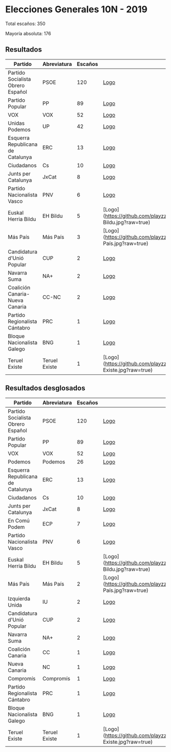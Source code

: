 # Elecciones Generales 10N - 2019

Total escaños: 350

Mayoría absoluta: 176

## Resultados

| Partido | Abreviatura | Escaños | Logo |
| - | - | - | - |
| Partido Socialista Obrero Español | PSOE | 120 | [Logo](https://github.com/playzzz/Pactos/blob/master/Logos/PSOE.jpg?raw=true)
| Partido Popular | PP | 89 | [Logo](https://github.com/playzzz/Pactos/blob/master/Logos/PP.jpg?raw=true)
| VOX | VOX | 52 | [Logo](https://github.com/playzzz/Pactos/blob/master/Logos/VOX.jpg?raw=true)
| Unidas Podemos | UP | 42 | [Logo](https://github.com/playzzz/Pactos/blob/master/Logos/UP.jpg?raw=true)
| Esquerra Republicana de Catalunya | ERC | 13 | [Logo](https://github.com/playzzz/Pactos/blob/master/Logos/ERC.jpg?raw=true)
| Ciudadanos | Cs | 10 | [Logo](https://github.com/playzzz/Pactos/blob/master/Logos/Cs.jpg?raw=true)
| Junts per Catalunya | JxCat | 8 | [Logo](https://github.com/playzzz/Pactos/blob/master/Logos/JxCat.jpg?raw=true)
| Partido Nacionalista Vasco | PNV | 6 | [Logo](https://github.com/playzzz/Pactos/blob/master/Logos/PNV.jpg?raw=true)
| Euskal Herria Bildu | EH Bildu |  5 | [Logo](https://github.com/playzzz/Pactos/blob/master/Logos/EH Bildu.jpg?raw=true)
| Más País | Más País | 3 | [Logo](https://github.com/playzzz/Pactos/blob/master/Logos/Más País.jpg?raw=true)
| Candidatura d'Unió Popular | CUP | 2 | [Logo](https://github.com/playzzz/Pactos/blob/master/Logos/CUP.jpg?raw=true)
| Navarra Suma | NA+ | 2 | [Logo](https://github.com/playzzz/Pactos/blob/master/Logos/NA+.jpg?raw=true)
| Coalición Canaria-Nueva Canaria | CC-NC | 2 | [Logo](https://github.com/playzzz/Pactos/blob/master/Logos/CC-NC.jpg?raw=true)
| Partido Regionalista Cántabro | PRC | 1 | [Logo](https://github.com/playzzz/Pactos/blob/master/Logos/PRC.jpg?raw=true)
| Bloque Nacionalista Galego | BNG | 1 | [Logo](https://github.com/playzzz/Pactos/blob/master/Logos/BNG.jpg?raw=true)
| Teruel Existe | Teruel Existe | 1 | [Logo](https://github.com/playzzz/Pactos/blob/master/Logos/Teruel Existe.jpg?raw=true)

## Resultados desglosados

| Partido | Abreviatura | Escaños | Logo |
| - | - | - | - |
| Partido Socialista Obrero Español | PSOE | 120 | [Logo](https://github.com/playzzz/Pactos/blob/master/Logos/PSOE.jpg?raw=true)
| Partido Popular | PP | 89 | [Logo](https://github.com/playzzz/Pactos/blob/master/Logos/PP.jpg?raw=true)
| VOX | VOX | 52 | [Logo](https://github.com/playzzz/Pactos/blob/master/Logos/VOX.jpg?raw=true)
| Podemos | Podemos | 26 | [Logo](https://github.com/playzzz/Pactos/blob/master/Logos/Podemos.jpg?raw=true)
| Esquerra Republicana de Catalunya | ERC | 13 | [Logo](https://github.com/playzzz/Pactos/blob/master/Logos/ERC.jpg?raw=true)
| Ciudadanos | Cs | 10 | [Logo](https://github.com/playzzz/Pactos/blob/master/Logos/Cs.jpg?raw=true)
| Junts per Catalunya | JxCat | 8 | [Logo](https://github.com/playzzz/Pactos/blob/master/Logos/JxCat.jpg?raw=true)
| En Comú Podem | ECP | 7 | [Logo](https://github.com/playzzz/Pactos/blob/master/Logos/ECP.jpg?raw=true)
| Partido Nacionalista Vasco | PNV | 6 | [Logo](https://github.com/playzzz/Pactos/blob/master/Logos/PNV.jpg?raw=true)
| Euskal Herria Bildu | EH Bildu |  5 | [Logo](https://github.com/playzzz/Pactos/blob/master/Logos/EH Bildu.jpg?raw=true)
| Más País | Más País | 2 | [Logo](https://github.com/playzzz/Pactos/blob/master/Logos/Más País.jpg?raw=true)
| Izquierda Unida | IU | 2 | [Logo](https://github.com/playzzz/Pactos/blob/master/Logos/IU.jpg?raw=true)
| Candidatura d'Unió Popular | CUP | 2 | [Logo](https://github.com/playzzz/Pactos/blob/master/Logos/CUP.jpg?raw=true)
| Navarra Suma | NA+ | 2 | [Logo](https://github.com/playzzz/Pactos/blob/master/Logos/NA+.jpg?raw=true)
| Coalición Canaria | CC | 1 | [Logo](https://github.com/playzzz/Pactos/blob/master/Logos/CC.jpg?raw=true)
| Nueva Canaria | NC | 1 | [Logo](https://github.com/playzzz/Pactos/blob/master/Logos/NC.jpg?raw=true)
| Compromís | Compromís | 1 | [Logo](https://github.com/playzzz/Pactos/blob/master/Logos/Compromís.jpg?raw=true)
| Partido Regionalista Cántabro | PRC | 1 | [Logo](https://github.com/playzzz/Pactos/blob/master/Logos/PRC.jpg?raw=true)
| Bloque Nacionalista Galego | BNG | 1 | [Logo](https://github.com/playzzz/Pactos/blob/master/Logos/BNG.jpg?raw=true)
| Teruel Existe | Teruel Existe | 1 |[Logo](https://github.com/playzzz/Pactos/blob/master/Logos/Teruel Existe.jpg?raw=true)
